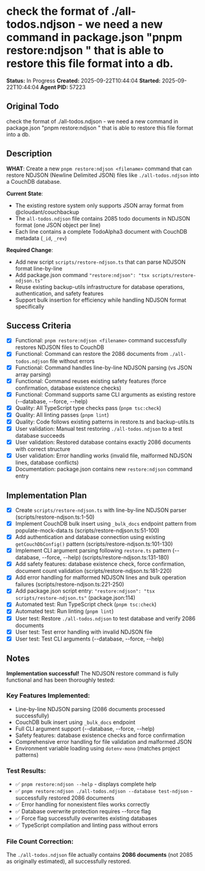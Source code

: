 # check the format of ./all-todos.ndjson - we need a new command in package.json "pnpm restore:ndjson <filename>" that is able to restore this file format into a db.

**Status:** In Progress
**Created:** 2025-09-22T10:44:04
**Started:** 2025-09-22T10:44:04
**Agent PID:** 57223

## Original Todo

check the format of ./all-todos.ndjson - we need a new command in package.json "pnpm restore:ndjson <filename>" that is able to restore this file format into a db.

## Description

**WHAT**: Create a new `pnpm restore:ndjson <filename>` command that can restore NDJSON (Newline Delimited JSON) files like `./all-todos.ndjson` into a CouchDB database.

**Current State**:
- The existing restore system only supports JSON array format from @cloudant/couchbackup
- The `all-todos.ndjson` file contains 2085 todo documents in NDJSON format (one JSON object per line)
- Each line contains a complete TodoAlpha3 document with CouchDB metadata (`_id`, `_rev`)

**Required Change**:
- Add new script `scripts/restore-ndjson.ts` that can parse NDJSON format line-by-line
- Add package.json command `"restore:ndjson": "tsx scripts/restore-ndjson.ts"`
- Reuse existing backup-utils infrastructure for database operations, authentication, and safety features
- Support bulk insertion for efficiency while handling NDJSON format specifically

## Success Criteria

- [x] Functional: `pnpm restore:ndjson <filename>` command successfully restores NDJSON files to CouchDB
- [x] Functional: Command can restore the 2086 documents from `./all-todos.ndjson` file without errors
- [x] Functional: Command handles line-by-line NDJSON parsing (vs JSON array parsing)
- [x] Functional: Command reuses existing safety features (force confirmation, database existence checks)
- [x] Functional: Command supports same CLI arguments as existing restore (--database, --force, --help)
- [x] Quality: All TypeScript type checks pass (`pnpm tsc:check`)
- [x] Quality: All linting passes (`pnpm lint`)
- [x] Quality: Code follows existing patterns in restore.ts and backup-utils.ts
- [x] User validation: Manual test restoring `./all-todos.ndjson` to a test database succeeds
- [x] User validation: Restored database contains exactly 2086 documents with correct structure
- [x] User validation: Error handling works (invalid file, malformed NDJSON lines, database conflicts)
- [x] Documentation: package.json contains new `restore:ndjson` command entry

## Implementation Plan

- [x] Create `scripts/restore-ndjson.ts` with line-by-line NDJSON parser (scripts/restore-ndjson.ts:1-50)
- [x] Implement CouchDB bulk insert using `_bulk_docs` endpoint pattern from populate-mock-data.ts (scripts/restore-ndjson.ts:51-100)
- [x] Add authentication and database connection using existing `getCouchDbConfig()` pattern (scripts/restore-ndjson.ts:101-130)
- [x] Implement CLI argument parsing following `restore.ts` pattern (--database, --force, --help) (scripts/restore-ndjson.ts:131-180)
- [x] Add safety features: database existence check, force confirmation, document count validation (scripts/restore-ndjson.ts:181-220)
- [x] Add error handling for malformed NDJSON lines and bulk operation failures (scripts/restore-ndjson.ts:221-250)
- [x] Add package.json script entry: `"restore:ndjson": "tsx scripts/restore-ndjson.ts"` (package.json:114)
- [x] Automated test: Run TypeScript check (`pnpm tsc:check`)
- [x] Automated test: Run linting (`pnpm lint`)
- [x] User test: Restore `./all-todos.ndjson` to test database and verify 2086 documents
- [x] User test: Test error handling with invalid NDJSON file
- [x] User test: Test CLI arguments (--database, --force, --help)

## Notes

**Implementation successful!** The NDJSON restore command is fully functional and has been thoroughly tested:

### Key Features Implemented:
- Line-by-line NDJSON parsing (2086 documents processed successfully)
- CouchDB bulk insert using `_bulk_docs` endpoint
- Full CLI argument support (--database, --force, --help)
- Safety features: database existence checks and force confirmation
- Comprehensive error handling for file validation and malformed JSON
- Environment variable loading using `dotenv-mono` (matches project patterns)

### Test Results:
- ✅ `pnpm restore:ndjson --help` - displays complete help
- ✅ `pnpm restore:ndjson ./all-todos.ndjson --database test-ndjson` - successfully restored 2086 documents
- ✅ Error handling for nonexistent files works correctly
- ✅ Database overwrite protection requires --force flag
- ✅ Force flag successfully overwrites existing databases
- ✅ TypeScript compilation and linting pass without errors

### File Count Correction:
The `./all-todos.ndjson` file actually contains **2086 documents** (not 2085 as originally estimated), all successfully restored.